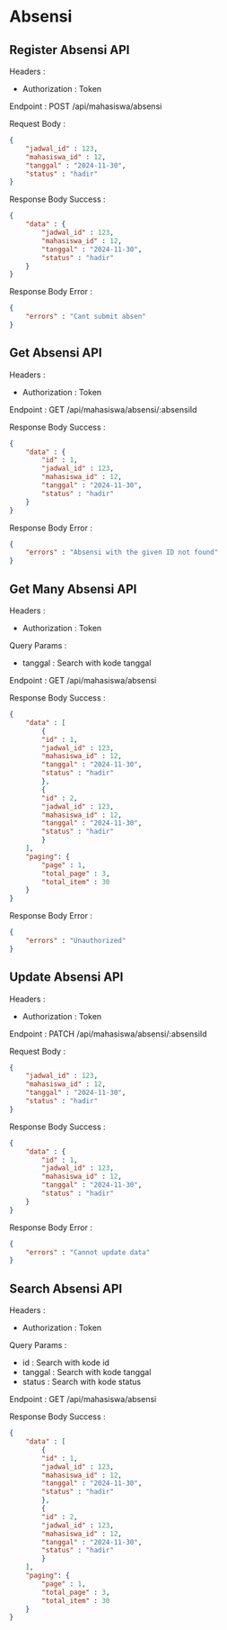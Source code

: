 # Absensi

## Register Absensi API

Headers :

- Authorization : Token

Endpoint : POST /api/mahasiswa/absensi

Request Body :

```json
{
    "jadwal_id" : 123,
    "mahasiswa_id" : 12,
    "tanggal" : "2024-11-30",
    "status" : "hadir"
}
```

Response Body Success :

```json
{
    "data" : {
        "jadwal_id" : 123,
        "mahasiswa_id" : 12,
        "tanggal" : "2024-11-30",
        "status" : "hadir"
    }
}
```

Response Body Error :

```json
{
    "errors" : "Cant submit absen"
}
```

## Get Absensi API

Headers :

- Authorization : Token

Endpoint : GET /api/mahasiswa/absensi/:absensiId

Response Body Success :

```json
{
    "data" : {
        "id" : 1,
        "jadwal_id" : 123,
        "mahasiswa_id" : 12,
        "tanggal" : "2024-11-30",
        "status" : "hadir"
    }
}
```

Response Body Error :

```json
{
    "errors" : "Absensi with the given ID not found"
}
```

## Get Many Absensi API

Headers :

- Authorization : Token

Query Params :

- tanggal : Search with kode tanggal

Endpoint : GET /api/mahasiswa/absensi

Response Body Success :

```json
{
    "data" : [
        {
        "id" : 1,
        "jadwal_id" : 123,
        "mahasiswa_id" : 12,
        "tanggal" : "2024-11-30",
        "status" : "hadir"
        },
        {
        "id" : 2,
        "jadwal_id" : 123,
        "mahasiswa_id" : 12,
        "tanggal" : "2024-11-30",
        "status" : "hadir"
        }
    ],
    "paging": {
        "page" : 1,
        "total_page" : 3,
        "total_item" : 30
    } 
}
```

Response Body Error :

```json
{
    "errors" : "Unauthorized"
}
```

## Update Absensi API

Headers :

- Authorization : Token

Endpoint : PATCH /api/mahasiswa/absensi/:absensiId

Request Body :

```json
{
    "jadwal_id" : 123,
    "mahasiswa_id" : 12,
    "tanggal" : "2024-11-30",
    "status" : "hadir"
}
```

Response Body Success :

```json
{
    "data" : {
        "id" : 1,
        "jadwal_id" : 123,
        "mahasiswa_id" : 12,
        "tanggal" : "2024-11-30",
        "status" : "hadir"
    }
}
```

Response Body Error :

```json
{
    "errors" : "Cannot update data"
}
```

## Search Absensi API

Headers :

- Authorization : Token

Query Params :

- id : Search with kode id
- tanggal : Search with kode tanggal
- status : Search with kode status

Endpoint : GET /api/mahasiswa/absensi

Response Body Success :

```json
{
    "data" : [
        {
        "id" : 1,
        "jadwal_id" : 123,
        "mahasiswa_id" : 12,
        "tanggal" : "2024-11-30",
        "status" : "hadir"
        },
        {
        "id" : 2,
        "jadwal_id" : 123,
        "mahasiswa_id" : 12,
        "tanggal" : "2024-11-30",
        "status" : "hadir"
        }
    ],
    "paging": {
        "page" : 1,
        "total_page" : 3,
        "total_item" : 30
    }
}
```
